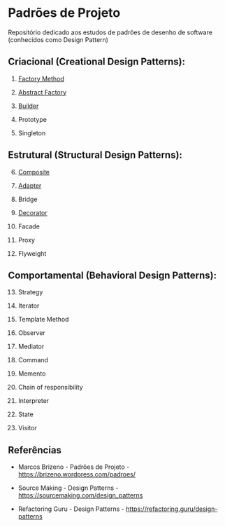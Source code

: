 # Padrões de Projeto
Repositório dedicado aos estudos de padrões de desenho de software (conhecidos como Design Pattern)


## Criacional (Creational Design Patterns):

1. [Factory Method](src/br/padroes/FactoryMethod/FactoryMethod.md)

2. [Abstract Factory](src/br/padroes/AbstractMethod/AbstractMethod.md)

3. [Builder](src/br/padroes/Builder/Builder.md)

4. Prototype

5. Singleton

## Estrutural (Structural Design Patterns): 

6. [Composite](src/br/padroes/Composite/Composite.md)

7. [Adapter](src/br/padroes/Adapter/Adapter.md)

8. Bridge

9. [Decorator](src/br/padroes/Decorator/Decorator.md)

10. Facade

11. Proxy

12. Flyweight

## Comportamental (Behavioral Design Patterns):

13. Strategy

14. Iterator

15. Template Method

16. Observer

17. Mediator

18. Command

19. Memento

20. Chain of responsibility

21. Interpreter

22. State

23. Visitor 


## Referências

* Marcos Brizeno - Padrões de Projeto - https://brizeno.wordpress.com/padroes/

* Source Making - Design Patterns - https://sourcemaking.com/design_patterns

* Refactoring Guru - Design Patterns - https://refactoring.guru/design-patterns